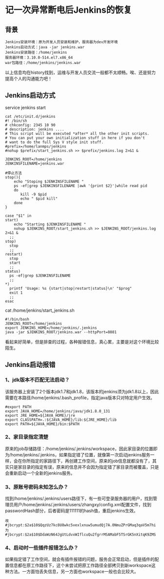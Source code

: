# 记一次异常断电后Jenkins的恢复

## 背景

```
Jenkins安装环境：原为开发人员安装和维护，服务器为dev开发环境
Jenkins启动方式：java -jar jenkins.war
Jenkins安装路径：/home/jenkins
服务器环境：3.10.0-514.el7.x86_64
war包路径：/home/jenkins/jenkins.war
```

以上信息均在history找到，运维与开发人员交流一般都不太顺畅。唉、还是努力提高个人的沟通能力吧！

## Jenkins启动方式

service jenkins start

```
cat /etc/init.d/jenkins
#! /bin/sh  
# chkconfig: 2345 10 90   
# description: jenkins ....  
# This script will be executed *after* all the other init scripts.    
# You can put your own initialization stuff in here if you don't    
# want to do the full Sys V style init stuff.    
#prefix=/home/lanmps/jenkins  
#nohup $prefix/start_jenkins.sh >> $prefix/jenkins.log 2>&1 &  
  
JENKINS_ROOT=/home/jenkins  
JENKINSFILENAME=jenkins.war  
  
#停止方法  
stop(){  
    echo "Stoping $JENKINSFILENAME "  
    ps -ef|grep $JENKINSFILENAME |awk '{print $2}'|while read pid  
    do  
       kill -9 $pid  
       echo " $pid kill"  
    done  
}  
  
case "$1" in  
start)  
    echo "Starting $JENKINSFILENAME "  
    nohup $JENKINS_ROOT/start_jenkins.sh >> $JENKINS_ROOT/jenkins.log 2>&1 &  
  ;;  
stop)  
  stop  
  ;;  
restart)  
  stop  
  start  
  ;;  
status)  
  ps -ef|grep $JENKINSFILENAME  
  ;;  
*)  
  printf 'Usage: %s {start|stop|restart|status}\n' "$prog"  
  exit 1  
  ;;  
esac
```

cat /home/jenkins/start_jenkins.sh

```
#!/bin/bash  
JENKINS_ROOT=/home/jenkins  
export JENKINS_HOME=/home/jenkins/.jenkins
java -jar $JENKINS_ROOT/jenkins.war --httpPort=8081
```

看起来好简单，但是排查的过程，各种报错信息，真心累，主要是对这个环境比较陌生。

## Jenkins启动报错

### 1、jdk版本不匹配无法启动？

该服务器上安装了2个版本jdk1.7和jdk1.8，该版本的jenkins须为jdk1.8以上，因此需要在本路径/home/jenkins/.bash_profile，指定java版本只对特定用户生效。

```
#export PATH
export JAVA_HOME=/home/jenkins/java/jdk1.8.0_131
export JRE_HOME=${JAVA_HOME}/jre
export CLASSPATH=.:${JAVA_HOME}/lib:${JRE_HOME}/lib
export PATH=${JAVA_HOME}/bin:$PATH
```

### 2、家目录指定清楚

原来的job存储路径：/home/jenkins/.jenkins/workspace，因此家目录的位置即为/home/jenkins/.jenkins，如果指定错了位置，就像第一次启动jenkins服务一样，会在你所指定的家路径下，再创建工作空间，原来的job信息就都没有了，其实只是家目录的指定有误，原来的信息并不会因为指定错了家目录而被覆盖，只是会重新启动一个全新的jenkins服务。

### 3、原账号密码未知怎么办？

找到/home/jenkins/.jenkins/users路径下，有一些可登录服务器的用户，找到管理员用户/home/jenkins/.jenkins/users/zhangxy/config.xml配置文件，找到passwordHash部分，后者密码是111111的hash值，重启jenkins生效。

```
改
#jbcrypt:$2a$10$QqzUz7kc8U8wkc5vexlxnuw5umudQj7A.0NmuZPrGMaq3qaV5m7hi
为
#jbcrypt:$2a$10$DdaWzN64JgUtLdvxWIflcuQu2fgrrMSAMabF5TSrGK5nXitqK9ZMS
```

### 4、启动时一些插件报错怎么办？

如果指定错了工作空间，就会有插件报错的问题，服务会正常启动，但是插件的配置信息都在原工作路径下，这个未尝试把原工作路径全部拷贝到新workspace这种方法。一方面怕丢失信息，另一方面也workspace一般也会比较大。

